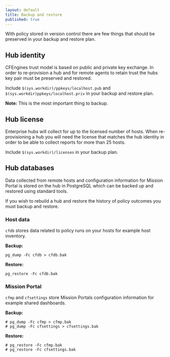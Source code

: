 ```yaml
---
layout: default
title: Backup and restore
published: true
---
```


With policy stored in version control there are few things that should be
preserved in your backup and restore plan.

## Hub identity

CFEngines trust model is based on public and private key exchange. In order to
re-provision a hub and for remote agents to retain trust the hubs key pair must
be preserved and restored.

Include `$(sys.workdir)/ppkeys/localhost.pub` and
`$(sys.workdir)ppkeys/localhost.priv` in your backup and restore plan.

**Note:** This is the most important thing to backup.

## Hub license

Enterprise hubs will collect for up to the licensed number of hosts. When
re-provisioning a hub you will need the license that matches the hub identity in
order to be able to collect reports for more than 25 hosts.

Include `$(sys.workdir)/licenses` in your backup plan.

## Hub databases

Data collected from remote hosts and configuration information for Mission
Portal is stored on the hub in PostgreSQL which can be backed up and restored
using standard tools.

If you wish to rebuild a hub and
restore the history of policy outcomes you must backup and restore.

### Host data

`cfdb` stores data related to policy runs on your hosts for example host inventory.

**Backup:**

```command
pg_dump -Fc cfdb > cfdb.bak
```

**Restore:**

```command
pg_restore -Fc cfdb.bak
```

### Mission Portal

 `cfmp` and `cfsettings` store Mission Portals configuration information for
 example shared dashboards.

**Backup:**

```console
# pg_dump -Fc cfmp > cfmp.bak
# pg_dump -Fc cfsettings > cfsettings.bak
```

**Restore:**

```console
# pg_restore -Fc cfmp.bak
# pg_restore -Fc cfsettings.bak
```
